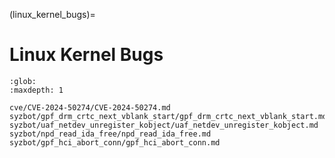 (linux_kernel_bugs)=
# Linux Kernel Bugs

```{toctree}
:glob:
:maxdepth: 1

cve/CVE-2024-50274/CVE-2024-50274.md
syzbot/gpf_drm_crtc_next_vblank_start/gpf_drm_crtc_next_vblank_start.md
syzbot/uaf_netdev_unregister_kobject/uaf_netdev_unregister_kobject.md
syzbot/npd_read_ida_free/npd_read_ida_free.md
syzbot/gpf_hci_abort_conn/gpf_hci_abort_conn.md
```
